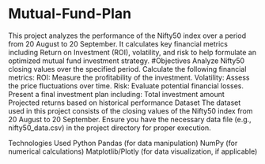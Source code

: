 # Mutual-Fund-Plan
This project analyzes the performance of the Nifty50 index over a period from 20 August to 20 September. It calculates key financial metrics including Return on Investment (ROI), volatility, and risk to help formulate an optimized mutual fund investment strategy.
#Objectives
Analyze Nifty50 closing values over the specified period.
Calculate the following financial metrics:
ROI: Measure the profitability of the investment.
Volatility: Assess the price fluctuations over time.
Risk: Evaluate potential financial losses.
Present a final investment plan including:
Total investment amount
Projected returns based on historical performance
Dataset
The dataset used in this project consists of the closing values of the Nifty50 index from 20 August to 20 September. Ensure you have the necessary data file (e.g., nifty50_data.csv) in the project directory for proper execution.

Technologies Used
Python
Pandas (for data manipulation)
NumPy (for numerical calculations)
Matplotlib/Plotly (for data visualization, if applicable)
